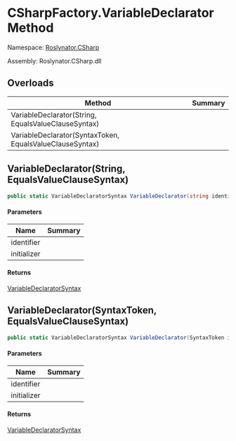 # CSharpFactory\.VariableDeclarator Method

Namespace: [Roslynator.CSharp](../../README.md)

Assembly: Roslynator\.CSharp\.dll

## Overloads

| Method | Summary |
| ------ | ------- |
| VariableDeclarator\(String, EqualsValueClauseSyntax\) | |
| VariableDeclarator\(SyntaxToken, EqualsValueClauseSyntax\) | |

## VariableDeclarator\(String, EqualsValueClauseSyntax\)

```csharp
public static VariableDeclaratorSyntax VariableDeclarator(string identifier, EqualsValueClauseSyntax initializer)
```

#### Parameters

| Name | Summary |
| ---- | ------- |
| identifier | |
| initializer | |

#### Returns

[VariableDeclaratorSyntax](https://docs.microsoft.com/en-us/dotnet/api/microsoft.codeanalysis.csharp.syntax.variabledeclaratorsyntax)

## VariableDeclarator\(SyntaxToken, EqualsValueClauseSyntax\)

```csharp
public static VariableDeclaratorSyntax VariableDeclarator(SyntaxToken identifier, EqualsValueClauseSyntax initializer)
```

#### Parameters

| Name | Summary |
| ---- | ------- |
| identifier | |
| initializer | |

#### Returns

[VariableDeclaratorSyntax](https://docs.microsoft.com/en-us/dotnet/api/microsoft.codeanalysis.csharp.syntax.variabledeclaratorsyntax)

